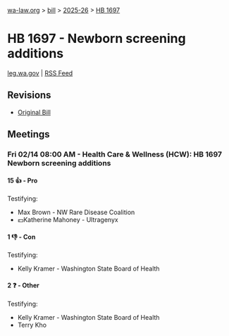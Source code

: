[wa-law.org](/) > [bill](/bill/) > [2025-26](/bill/2025-26/) > [HB 1697](/bill/2025-26/hb/1697/)

# HB 1697 - Newborn screening additions
[leg.wa.gov](https://app.leg.wa.gov/billsummary?BillNumber=1697&Year=2025&Initiative=false) | [RSS Feed](./rss.xml)

## Revisions
* [Original Bill](1/)

## Meetings
### Fri 02/14 08:00 AM - Health Care & Wellness (HCW): HB 1697 Newborn screening additions
#### 15 👍 - Pro
Testifying:
* Max Brown - NW Rare Disease Coalition
* 💵Katherine Mahoney - Ultragenyx

#### 1 👎 - Con
Testifying:
* Kelly Kramer - Washington State Board of Health

#### 2 ❓ - Other
Testifying:
* Kelly Kramer - Washington State Board of Health
* Terry Kho
